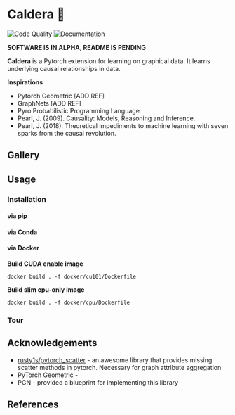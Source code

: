 # Caldera 🌋

![Code Quality](https://github.com/jvrana/caldera/workflows/Code%20Quality/badge.svg)
![Documentation](https://github.com/jvrana/caldera/workflows/Documentation/badge.svg)

**SOFTWARE IS IN ALPHA, README IS PENDING**

**Caldera** is a Pytorch extension for learning on graphical data. It learns underlying causal relationships in data.

**Inspirations**

* Pytorch Geometric [ADD REF]
* GraphNets [ADD REF]
* Pyro Probabilistic Programming Language
* Pearl, J. (2009). Causality: Models, Reasoning and Inference.
* Pearl, J. (2018). Theoretical impediments to machine learning with seven sparks from the causal revolution.

## Gallery

## Usage

### Installation

#### via pip

#### via Conda

#### via Docker

**Build CUDA enable image**

```
docker build . -f docker/cu101/Dockerfile
```

**Build slim cpu-only image**

```
docker build . -f docker/cpu/Dockerfile
```

### Tour

## Acknowledgements

* [rusty1s/pytorch_scatter](https://github.com/rusty1s/pytorch_scatter) - an awesome library that provides missing 
scatter methods in pytorch. Necessary for graph attribute aggregation
* PyTorch Geometric - 
* PGN - provided a blueprint for implementing this library

## References
